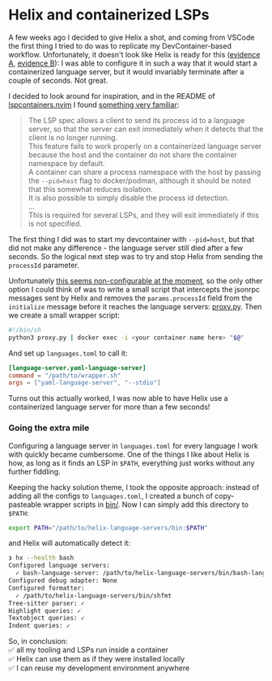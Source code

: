 # Helix and containerized LSPs

A few weeks ago I decided to give Helix a shot, and coming from VSCode the first thing I tried to do was to replicate my DevContainer-based workflow.
Unfortunately, it doesn't look like Helix is ready for this ([evidence A](https://github.com/helix-editor/helix/issues/5454), [evidence B](https://github.com/helix-editor/helix/issues/7472)): I was able to configure it in such a way that it would start a containerized language server, but it would invariably terminate after a couple of seconds. Not great.

I decided to look around for inspiration, and in the README of [lspcontainers.nvim](https://github.com/lspcontainers/lspcontainers.nvim) I found [something very familiar](https://github.com/lspcontainers/lspcontainers.nvim#process-id):

> The LSP spec allows a client to send its process id to a language server, so that the server can exit immediately when it detects that the client is no longer running.  
> This feature fails to work properly on a containerized language server because the host and the container do not share the container namespace by default.  
> A container can share a process namespace with the host by passing the `--pid=host` flag to docker/podman, although it should be noted that this somewhat reduces isolation.  
> It is also possible to simply disable the process id detection.  
> ...  
> This is required for several LSPs, and they will exit immediately if this is not specified.  

The first thing I did was to start my devcontainer with `--pid=host`, but that did not make any difference - the language server still died after a few seconds.
So the logical next step was to try and stop Helix from sending the `processId` parameter.

Unfortunately [this seems non-configurable at the moment](https://github.com/helix-editor/helix/blob/d0218f7e78bc0c3af4b0995ab8bda66b9c542cf3/helix-lsp/src/client.rs#L560), so the only other option I could think of was to write a small script that intercepts the jsonrpc messages sent by Helix and removes the `params.processId` field from the `initialize` message before it reaches the language servers: [proxy.py](./proxy.py).
Then we create a small wrapper script:
```sh
#!/bin/sh
python3 proxy.py | docker exec -i <your container name here> "$@"
```
And set up `languages.toml` to call it:
```toml
[language-server.yaml-language-server]
command = "/path/to/wrapper.sh"
args = ["yaml-language-server", "--stdio"]
````

Turns out this actually worked, I was now able to have Helix use a containerized language server for more than a few seconds!

### Going the extra mile

Configuring a language server in `languages.toml` for every language I work with quickly became cumbersome.
One of the things I like about Helix is how, as long as it finds an LSP in `$PATH`, everything just works without any further fiddling.

Keeping the hacky solution theme, I took the opposite approach: instead of adding all the configs to `languages.toml`, I created a bunch of copy-pasteable wrapper scripts in [bin/](./bin). Now I can simply add this directory to `$PATH`:
```sh
export PATH="/path/to/helix-language-servers/bin:$PATH"
```
and Helix will automatically detect it:
```sh
❯ hx --health bash
Configured language servers:
  ✓ bash-language-server: /path/to/helix-language-servers/bin/bash-language-server
Configured debug adapter: None
Configured formatter:
  ✓ /path/to/helix-language-servers/bin/shfmt
Tree-sitter parser: ✓
Highlight queries: ✓
Textobject queries: ✓
Indent queries: ✓
```

So, in conclusion:  
✅  all my tooling and LSPs run inside a container  
✅  Helix can use them as if they were installed locally  
✅  I can reuse my development environment anywhere  
